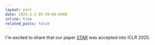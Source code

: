 ```yaml
---
layout: post
date: 2025-2-2 07:59:00-0400
inline: true
related_posts: false
---
```


I'm excited to share that our paper [STAR](https://openreview.net/forum?id=6N5OM5Duuj) was accepted into ICLR 2025.
